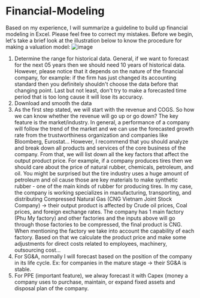 # Financial-Modeling
Based on my experience, I will summarize a guideline to build up financial modeling in Excel. Please feel free to correct my mistakes.
Before we begin, let's take a brief look at the illustration below to know the procedure for making a valuation model:
![image](https://github.com/LinhNguyen-MyLi/Financial-Modeling-in-Excel/assets/128978862/4e1392f3-1e3f-4f28-82b4-cb0183375919)

1. Determine the range for historical data. General, if we want to forecast for the next 05 years then we should need 10 years of historical data. However, please notice that it depends on the nature of the financial company, for example: if the firm has just changed its accounting standard then you definitely shouldn't choose the data before that changing point. Last but not least, don't try to make a forecasted time period that is too long cause it will lose its accuracy.
2. Download and smooth the data
3. As the first step stated, we will start with the revenue and COGS. So how we can know whether the revenue will go up or go down? The key feature is the market/industry. In general, a performance of a company will follow the trend of the market and we can use the forecasted growth rate from the trustworthiness organization and companies like Bloomberg, Eurostat... However, I recommend that you should analyze and break down all products and services of the core business of the company. From that, we will list down all the key factors that affect the output product price. For example, if a company produces tires then we should care about the price of natural rubber, chemicals, petroleum, and oil. You might be surprised but the tire industry uses a huge amount of petroleum and oil cause those are key materials to make synthetic rubber - one of the main kinds of rubber for producing tires. In my case, the company is working specializes in manufacturing, transporting, and distributing Compressed Natural Gas (CNG Vietnam Joint Stock Company) -> their output product is affected by Crude oil prices, Coal prices, and foreign exchange rates. The company has 1 main factory (Phu My factory) and other factories and the inputs above will go through those factories to be compressed, the final product is CNG. When mentioning the factory we take into account the capability of each factory. Based on that we calculate the product price and make some adjustments for direct costs related to employees, machinery, outsourcing cost...                
4. For SG&A, normally I will forecast based on the position of the company in its life cycle. Ex: for companies in the mature stage -> their SG&A is stable.
5. For PPE (important feature), we alway forecast it with Capex (money a company uses to purchase, maintain, or expand fixed assets and disposal plan of the company. 
